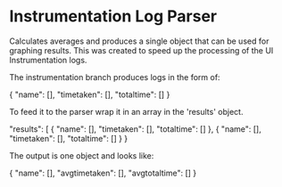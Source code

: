 Instrumentation Log Parser
==========================

Calculates averages and produces a single object that can be used for graphing results. This was created to speed up the processing of the UI Instrumentation logs.

The instrumentation branch produces logs in the form of:

{
    "name": [],
    "timetaken": [],
    "totaltime": []
}

To feed it to the parser wrap it in an array in the 'results' object.

"results": [
    {
        "name": [],
        "timetaken": [],
        "totaltime": []
    },
    {
        "name": [],
        "timetaken": [],
        "totaltime": []
    }
}

The output is one object and looks like:

{
    "name": [],
    "avgtimetaken": [],
    "avgtotaltime": []
}